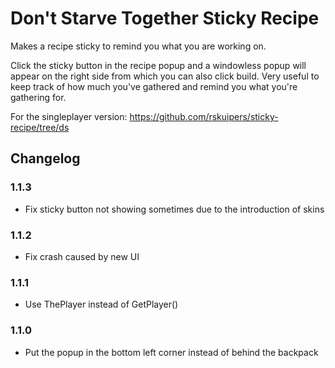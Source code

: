 # Don't Starve Together Sticky Recipe
Makes a recipe sticky to remind you what you are working on.

Click the sticky button in the recipe popup and a windowless popup will appear on the right side from which you can also click build.
Very useful to keep track of how much you've gathered and remind you what you're gathering for.

For the singleplayer version: https://github.com/rskuipers/sticky-recipe/tree/ds

## Changelog

### 1.1.3
- Fix sticky button not showing sometimes due to the introduction of skins

### 1.1.2
- Fix crash caused by new UI

### 1.1.1
- Use ThePlayer instead of GetPlayer()

### 1.1.0
- Put the popup in the bottom left corner instead of behind the backpack

